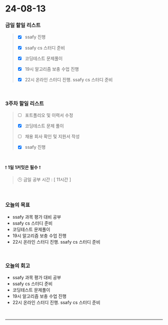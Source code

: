 # 24-08-13
### 금일 할일 리스트
> - [x]  ssafy 진행
>
> - [x]  ssafy cs 스터디 준비
>
> - [x]  코딩테스트 문제풀이
>
> - [x]  19시 알고리즘 보충 수업 진행
>
> - [x]  22시 온라인 스터디 진행. ssafy cs 스터디 준비

<br/>

### 3주차 할일 리스트  
> - [ ]  포트폴리오 및 이력서 수정
>
> - [x]  코딩테스트 문제 풀이
>
> - [ ]  채용 회사 확인 및 지원서 작성
>
> - [x]  ssafy 진행

<br/>

❗ **1일 1커밋은 필수** ❗
> 🕒 금일 공부 시간 : [ 11시간 ]

<br/>

### 오늘의 목표
- ssafy 과목 평가 대비 공부
- ssafy cs 스터디 준비
- 코딩테스트 문제풀이
- 19시 알고리즘 보충 수업 진행
- 22시 온라인 스터디 진행. ssafy cs 스터디 준비

<br>

### 오늘의 회고
- ssafy 과목 평가 대비 공부
- ssafy cs 스터디 준비
- 코딩테스트 문제풀이
- 19시 알고리즘 보충 수업 진행
- 22시 온라인 스터디 진행. ssafy cs 스터디 준비

<br/>

------------  
